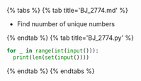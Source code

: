 {% tabs %}
{% tab title='BJ_2774.md' %}

* Find nuumber of unique numbers

{% endtab %}
{% tab title='BJ_2774.py' %}

```py
for _ in range(int(input())):
  print(len(set(input())))
```

{% endtab %}
{% endtabs %}